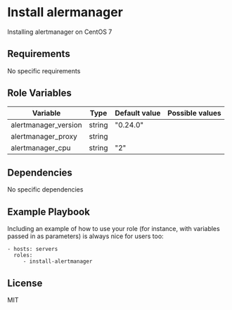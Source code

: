 Install alermanager
=========

Installing alertmanager on CentOS 7

Requirements
------------

No specific requirements

Role Variables
--------------

| Variable             | Type   | Default value | Possible values |
|----------------------|--------|---------------|-----------------|
| alertmanager_version | string | "0.24.0"      |                 |
| alertmanager_proxy   | string |               |                 |
| alertmanager_cpu     | string | "2"           |                 |

Dependencies
------------

No specific dependencies

Example Playbook
----------------

Including an example of how to use your role (for instance, with variables passed in as parameters) is always nice for users too:

    - hosts: servers
      roles:
         - install-alertmanager

License
-------

MIT
